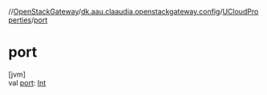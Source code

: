 //[OpenStackGateway](../../../index.md)/[dk.aau.claaudia.openstackgateway.config](../index.md)/[UCloudProperties](index.md)/[port](port.md)

# port

[jvm]\
val [port](port.md): [Int](https://kotlinlang.org/api/latest/jvm/stdlib/kotlin/-int/index.html)
